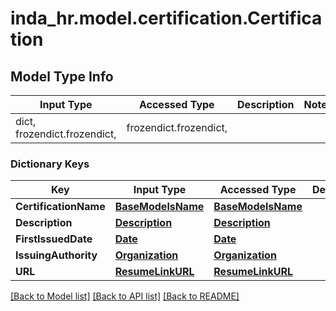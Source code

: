 # inda_hr.model.certification.Certification

## Model Type Info
Input Type | Accessed Type | Description | Notes
------------ | ------------- | ------------- | -------------
dict, frozendict.frozendict,  | frozendict.frozendict,  |  | 

### Dictionary Keys
Key | Input Type | Accessed Type | Description | Notes
------------ | ------------- | ------------- | ------------- | -------------
**CertificationName** | [**BaseModelsName**](BaseModelsName.md) | [**BaseModelsName**](BaseModelsName.md) |  | [optional] 
**Description** | [**Description**](Description.md) | [**Description**](Description.md) |  | [optional] 
**FirstIssuedDate** | [**Date**](Date.md) | [**Date**](Date.md) |  | [optional] 
**IssuingAuthority** | [**Organization**](Organization.md) | [**Organization**](Organization.md) |  | [optional] 
**URL** | [**ResumeLinkURL**](ResumeLinkURL.md) | [**ResumeLinkURL**](ResumeLinkURL.md) |  | [optional] 

[[Back to Model list]](../../README.md#documentation-for-models) [[Back to API list]](../../README.md#documentation-for-api-endpoints) [[Back to README]](../../README.md)

